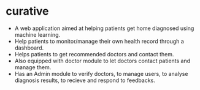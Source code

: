 # curative
- A web application aimed at helping patients get home diagnosed using machine learning.
- Help patients to monitor/manage their own health record through a dashboard.
- Helps patients to get recommended doctors and contact them.
- Also equipped with doctor module to let doctors contact patients and manage them.
- Has an Admin module to verify doctors, to manage users, to analyse diagnosis results, to recieve and respond to feedbacks.
